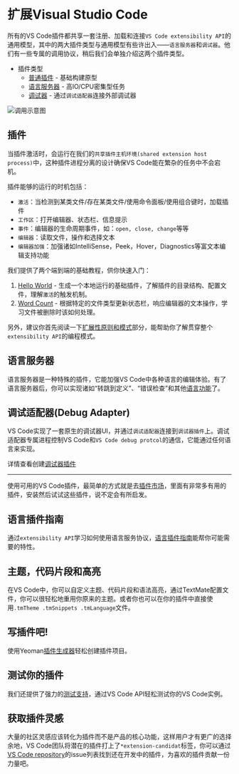 # 扩展Visual Studio Code
所有的VS Code插件都共享一套注册、加载和连接`VS Code extensibility API`的通用模型，其中的两大插件类型与通用模型有些许出入——`语言服务器`和`调试器`。他们有一些专属的调用协议，稍后我们会单独介绍这两个插件类型。

- 插件类型
    - [普通插件](#插件) - 基础构建原型
    - [语言服务器](#语言服务器) - 高IO/CPU密集型任务
    - [调试器](#调试适配器debug-adapter) - 通过`调试适配器`连接外部调试器

![调用示意图](https://raw.githubusercontent.com/Microsoft/vscode-docs/master/docs/extensions/images/overview/extensibility-architecture.png)

## 插件

当插件激活时，会运行在我们的`共享插件主机环境(shared extension host process)`中，这种插件进程分离的设计确保VS Code能在繁杂的任务中不会宕机。

插件能够的运行的时机包括：
- `激活`：当检测到某类文件/存在某类文件/使用命令面板/使用组合键时，加载插件
- `工作区`：打开编辑器、状态栏、信息提示
- `事件`：编辑器的生命周期事件，如：`open, close, change`等等
- `编辑器`：读取文件，操作和选择文本
- `编辑器加强`：加强诸如IntelliSense，Peek，Hover，Diagnostics等富文本编辑支持功能

我们提供了两个端到端的基础教程，供你快速入门：
1. [Hello World](/extension-authoring/example-hello-world) - 生成一个本地运行的基础插件，了解插件的目录结构、配置文件，理解`激活`的触发机制。
2. [Word Count](docs/extension-authoring/example-word-count) - 根据特定的文件类型更新状态栏，响应编辑器的文本操作，学习文件被删除时该如何处理。

另外，建议你首先阅读一下[扩展性原则和模式](/extensibility-reference/principles-patterns)部分，能帮助你了解贯穿整个`extensibility API`的编程模式。
## 语言服务器

语言服务器是一种特殊的插件，它能加强VS Code中各种语言的编辑体验。有了语言服务器后，你可以实现诸如“转跳到定义”、“错误检查”和其他[语言功能](/extensibility-reference/language-extension-guidelines)了。

## 调试适配器(Debug Adapter)

VS Code实现了一套原生的调试器UI，并通过`调试适配器`连接到`调试器插件`上。调试适配器专属进程控制VS Code和`VS Code debug protcol`的通信，它能通过任何语言来实现。

详情查看创建[调试器插件](/extension-authoring/example-debug-adapter)

---

使用可用的VS Code插件，最简单的方式就是去[插件市场](https://code.visualstudio.com/docs/editor/extension-gallery)，里面有非常多有用的插件，安装然后试试这些插件，说不定会有所启发。

## 语言插件指南

通过`extensibility API`学习如何使用语言服务协议，[语言插件指南](/extensibility-reference/language-extension-guidelines)能帮你可能需要的特性。

## 主题，代码片段和高亮

在VS Code中，你可以自定义主题、代码片段和语法高亮，通过TextMate配置文件，你可以很轻松地重用你原来的主题。或者你也可以在你的插件中直接使用`.tmTheme .tmSnippets .tmLanguage`文件。

## 写插件吧!

使用Yeoman[插件生成器](/extension-authoring/extension-generator)轻松创建插件项目。

## 测试你的插件

我们还提供了强力的[测试支持](/extension-authoring/testing-extensions)，通过VS Code API轻松测试你的VS Code实例。

## 获取插件灵感

大量的社区灵感应该转化为插件而不是产品的核心功能，这样用户才有更广的选择余地，VS Code团队将潜在的插件打上了`*extension-candidat`标签，你可以通过[VS Code repository](https://github.com/Microsoft/vscode)的issue列表找到还在开发中的插件，为喜欢的插件贡献一份力量吧。